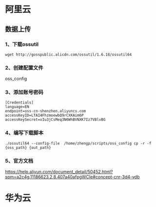 # 阿里云

## 数据上传

### 1、下载ossutil

```
wget http://gosspublic.alicdn.com/ossutil/1.6.18/ossutil64 
```

### 2、创建配置文件

oss_config

### 3、添加账号密码

```
[Credentials]
language=EN
endpoint=oss-cn-shenzhen.aliyuncs.com
accessKeyID=LTAI4FhzmoewbQ9rCXKAim6P
accessKeySecret=xIu3jCsMeq3N6WhBVNXK7Iz7VBlvBG
```

### 4、编写下载脚本

```
./ossutil64 --config-file  /home/zhengp/scripts/oss_config cp -r -f  {oss_path} {out_path} 
```

### 5、官方文档

https://help.aliyun.com/document_detail/50452.html?spm=a2c4g.11186623.2.8.407a40afpgWCIe#concept-cnr-3d4-vdb

# 华为云
